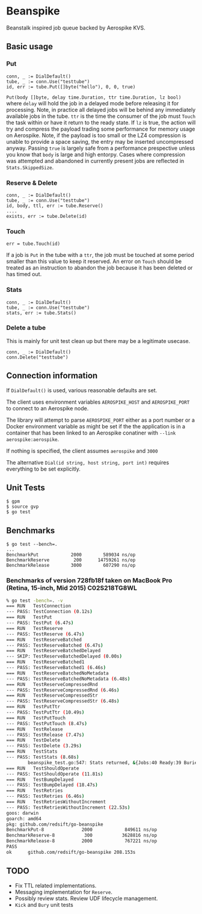 # Beanspike

Beanstalk inspired job queue backed by Aerospike KVS.

## Basic usage

### Put

	conn, _ := DialDefault()
	tube, _ := conn.Use("testtube")
	id, err := tube.Put([]byte("hello"), 0, 0, true)

`Put(body []byte, delay time.Duration, ttr time.Duration, lz bool)` where `delay` will hold the job in a delayed mode before releasing it for processing. Note, in practice all delayed jobs will be behind any immediately available jobs in the tube. `ttr` is the time the consumer of the job must `Touch` the task within or have it return to the ready state. If `lz` is true, the action will try and compress the payload trading some performance for memory usage on Aerospike. Note, if the payload is too small or the LZ4 compression is unable to provide a space saving, the entry may be inserted uncompressed anyway. Passing `true` is largely safe from a performance prespective unless you know that `body` is large and high entorpy. Cases where compression was attempted and abandoned in currently present jobs are reflected in `Stats.SkippedSize`.

### Reserve & Delete
	
	conn, _ := DialDefault()
	tube, _ := conn.Use("testtube")
	id, body, ttl, err := tube.Reserve()
	....
	exists, err := tube.Delete(id)

### Touch
	
	err = tube.Touch(id)

If a job is `Put` in the tube with a `ttr`, the job must be touched at some period smaller than this value to keep it reserved. An error on `Touch` should be treated as an instruction to abandon the job because it has been deleted or has timed out.

### Stats

	conn, _ := DialDefault()
	tube, _ := conn.Use("testtube")
	stats, err := tube.Stats()
	
### Delete a tube

This is mainly for unit test clean up but there may be a legitimate usecase.
	
	conn, _ := DialDefault()
	conn.Delete("testtube")
	
## Connection information

If `DialDefault()` is used, various reasonable defaults are set.

The client uses environment variables `AEROSPIKE_HOST` and `AEROSPIKE_PORT` to connect to an Aerospike node.

The library will attempt to parse `AEROSPIKE_PORT` either as a port number or a Docker environment variable as might be set if the the application is in a container that has been linked to an Aerospike conatiner with `--link aerospike:aerospike`. 

If nothing is specified, the client assumes `aerospike` and `3000`

The alternative `Dial(id string, host string, port int)` requires everything to be set explicitly.

## Unit Tests

	$ gpm
	$ source gvp
	$ go test

## Benchmarks

	$ go test --bench=.
	...
	BenchmarkPut	    	2000	    589034 ns/op
	BenchmarkReserve	     200	  14759261 ns/op
	BenchmarkRelease	    3000	    607290 ns/op
	
	
### Benchmarks of version 728fb18f taken on MacBook Pro (Retina, 15-inch, Mid 2015) C02S218TG8WL

```sh
% go test -bench=. -v
=== RUN   TestConnection
--- PASS: TestConnection (0.12s)
=== RUN   TestPut
--- PASS: TestPut (6.47s)
=== RUN   TestReserve
--- PASS: TestReserve (6.47s)
=== RUN   TestReserveBatched
--- PASS: TestReserveBatched (6.47s)
=== RUN   TestReserveBatchedDelayed
--- SKIP: TestReserveBatchedDelayed (0.00s)
=== RUN   TestReserveBatched1
--- PASS: TestReserveBatched1 (6.46s)
=== RUN   TestReserveBatchedNoMetadata
--- PASS: TestReserveBatchedNoMetadata (6.48s)
=== RUN   TestReserveCompressedRnd
--- PASS: TestReserveCompressedRnd (6.46s)
=== RUN   TestReserveCompressedStr
--- PASS: TestReserveCompressedStr (6.48s)
=== RUN   TestPutTtr
--- PASS: TestPutTtr (10.49s)
=== RUN   TestPutTouch
--- PASS: TestPutTouch (8.47s)
=== RUN   TestRelease
--- PASS: TestRelease (7.47s)
=== RUN   TestDelete
--- PASS: TestDelete (3.29s)
=== RUN   TestStats
--- PASS: TestStats (8.68s)
        beanspike_test.go:547: Stats returned, &{Jobs:40 Ready:39 Buried:0 Delayed:0 Reserved:1 Deleted:0 JobSize:60160 UsedSize:600 SkippedSize:0}
=== RUN   TestShouldOperate
--- PASS: TestShouldOperate (11.81s)
=== RUN   TestBumpDelayed
--- PASS: TestBumpDelayed (18.47s)
=== RUN   TestRetries
--- PASS: TestRetries (6.46s)
=== RUN   TestRetriesWithoutIncrement
--- PASS: TestRetriesWithoutIncrement (22.53s)
goos: darwin
goarch: amd64
pkg: github.com/redsift/go-beanspike
BenchmarkPut-8              2000            849611 ns/op
BenchmarkReserve-8           300           3628816 ns/op
BenchmarkRelease-8          2000            767221 ns/op
PASS
ok      github.com/redsift/go-beanspike 208.153s
```

## TODO

- Fix TTL related implementations. 
- Messaging implementation for `Reserve`. 
- Possibly review stats. Review UDF lifecycle management.
- `Kick` and `Bury` unit tests